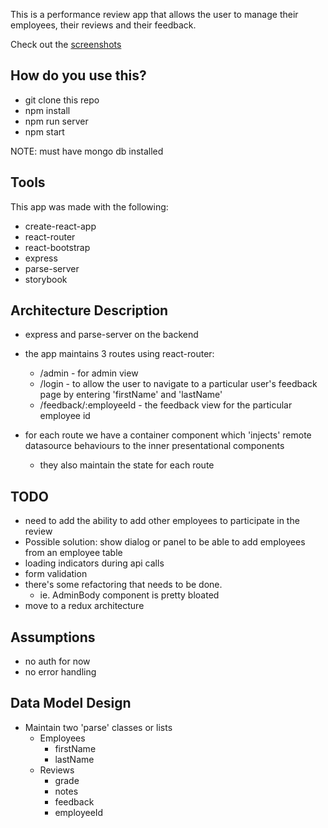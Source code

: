 This is a performance review app that allows the user to manage their employees, their reviews and their feedback.

Check out the [screenshots](https://github.com/paulsalinas/PerformanceReview/tree/master/readme_images)

## How do you use this?
* git clone this repo
* npm install
* npm run server
* npm start

NOTE: must have mongo db installed

## Tools
This app was made with the following:
* create-react-app
* react-router
* react-bootstrap
* express
* parse-server
* storybook

## Architecture Description
* express and parse-server on the backend

* the app maintains 3 routes using react-router:
  * /admin - for admin view
  * /login - to allow the user to navigate to a particular user's feedback page by entering 'firstName' and 'lastName'
  * /feedback/:employeeId - the feedback view for the particular employee id

* for each route we have a container component which 'injects' remote datasource behaviours to the inner presentational components
  * they also maintain the state for each route

## TODO
*  need to add the ability to add other employees to participate in the review
  * Possible solution: show dialog or panel to be able to add employees from an employee table
* loading indicators during api calls
* form validation
* there's some refactoring that needs to be done.
  * ie. AdminBody component is pretty bloated
* move to a redux architecture

## Assumptions
* no auth for now
* no error handling

## Data Model Design
* Maintain two 'parse' classes or lists
  * Employees
    * firstName
    * lastName
  * Reviews
    * grade
    * notes
    * feedback
    * employeeId
